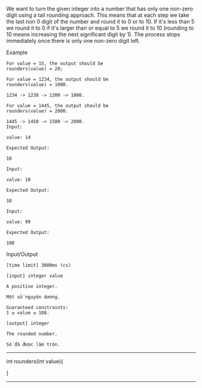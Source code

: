 We want to turn the given integer into a number that has only one non-zero digit using a tail rounding approach. This means that at each step we take the last non 0 digit of the number and round it to 0 or to 10. If it's less than 5 we round it to 0 if it's larger than or equal to 5 we round it to 10 (rounding to 10 means increasing the next significant digit by 1). The process stops immediately once there is only one non-zero digit left.

Example

    For value = 15, the output should be
    rounders(value) = 20;

    For value = 1234, the output should be
    rounders(value) = 1000.

    1234 -> 1230 -> 1200 -> 1000.

    For value = 1445, the output should be
    rounders(value) = 2000.

    1445 -> 1450 -> 1500 -> 2000.
    Input:

    value: 14

    Expected Output:

    10

    Input:

    value: 10

    Expected Output:

    10

    Input:

    value: 99

    Expected Output:

    100

Input/Output

    [time limit] 3000ms (cs)

    [input] integer value

    A positive integer.

    Một số nguyên dương.

    Guaranteed constraints:
    1 ≤ value ≤ 108.

    [output] integer

    The rounded number.

    Số đã được làm tròn.


********************************************************

int rounders(int value){


}

********************************************************
